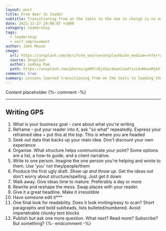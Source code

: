 ```yaml
---
layout: post
title: From doer to leader
subtitle: Transitioning from on the tools to the one in charge is no easy feat
date: 2021-11-27 19:00:07 +1000
category: leadership
tags:
  - leadership
  - self-improvement
author: John Moxon
image:
  url: https://unsplash.com/@srz?utm_source=unsplash&utm_medium=referral&utm_content=creditCopyText
  source: Unsplash
  author: sydney Rae
  path: https://unsplash.com/photos/geM5lzDj4Iw/download?ixid=MnwxMjA3fDB8MXxzZWFyY2h8N3x8Y2hhbmdlJTIwaXMlMjBoZXJlfHwwfHx8fDE2MzkxMTc3MjI&force=true
comments: true
summary: Lessons learned transitioning from on the tools to leading the thing
---
```

Content placeholder
{%- comment -%}
- - -
## Writing GPS
1. What is your business goal - care about what you're writing
2. Reframe - put your reader into it, ask "so what" repeatedly. Express your reframed idea + put this at the top. This is where you are headed
3. Seek out data that backs up your main idea. Don't discount your own experience
4. Organise. What structure helps communicate your point? Some options are a list, a how-to guide, and a client narrative.
5. Write to one person. Imagine the one person you're helping and wrote to them. Use 'you' not they/people/them
6. Produce the first ugly draft. _Show up and throw up_. Get the ideas out don't worry about structure/spelling. Just get it down
7. Walk away. Give ideas time to mature. Preferably a day or more
8. Rewrite and reshape the mess. Swap places with your reader.
9. Give it a great headline. Make it irresistible
10. Have someone edit it***
11. One final look for readability. Does it look inviting/easy to scan? Short paragraphs and bold subheads, lists bulleted/numbered. Avoid impenetrable chunky text blocks
12. Publish but ask one more question. What next? Read more? Subscribe? But something?
{%- endcomment -%}